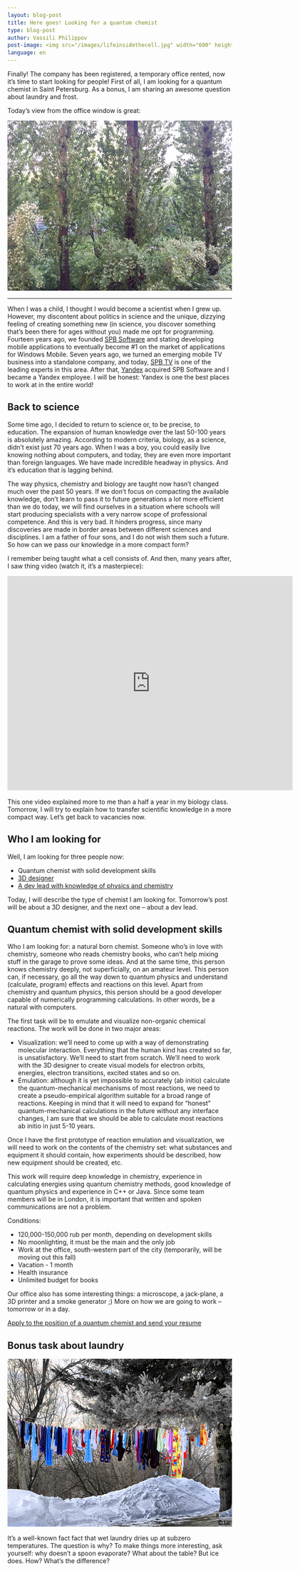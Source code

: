 ```yaml
---
layout: blog-post
title: Here goes! Looking for a quantum chemist
type: blog-post
author: Vassili Philippov
post-image: <img src="/images/lifeinsidethecell.jpg" width="600" height="400" alt="Inner life of a cell">
language: en
---
```

Finally! The company has been registered, a temporary office rented, now it’s time to start looking for people! 
First of all, I am looking for a quantum chemist in Saint Petersburg. 
As a bonus, I am sharing an awesome question about laundry and frost.
<!-- more -->

Today’s view from the office window is great:

<img src="/images/officewindowview.jpg" width="600" height="381" alt="view from the office window">

----

When I was a child, I thought I would become a scientist when I grew up. However, my discontent about politics in 
science and the unique, dizzying feeling of creating something new (in science, you discover something that’s been 
there for ages without you) made me opt for programming. Fourteen years ago, we founded <a href="http://www.spb.com">SPB Software</a> and stating 
developing mobile applications to eventually become #1 on the market of applications for Windows Mobile. Seven years 
ago, we turned an emerging mobile TV business into a standalone company, and today, <a href="http://www.spbtvsolutions.com">SPB TV</a> is one of the leading experts 
in this area. After that, <a href="http://company.yandex.com">Yandex</a> acquired SPB Software and I became a Yandex employee. I will be honest: Yandex is one 
the best places to work at in the entire world!

## Back to science

Some time ago, I decided to return to science or, to be precise, to education. The expansion of human 
knowledge over the last 50-100 years is absolutely amazing. According to modern criteria, biology, as a science, 
didn’t exist just 70 years ago. When I was a boy, you could easily live knowing nothing about computers, and 
today, they are even more important than foreign languages. We have made incredible headway in physics. 
And it’s education that is lagging behind.

The way physics, chemistry and biology are taught now hasn’t changed much over the past 50 years. If we don’t 
focus on compacting the available knowledge, don’t learn to pass it to future generations a lot more 
efficient than we do today, we will find ourselves in a situation where schools will start producing specialists 
with a very narrow scope of professional competence. And this is very bad. It hinders progress, since many discoveries 
are made in border areas between different sciences and disciplines. I am a father of four sons, and I do not 
wish them such a future. So how can we pass our knowledge in a more compact form?

I remember being taught what a cell consists of. And then, many years after, I saw thing video (watch it, it’s a masterpiece):

<iframe width="640" height="480" src="http://www.youtube.com/embed/B_zD3NxSsD8?rel=0" frameborder="0" allowfullscreen></iframe>
<br>

This one video explained more to me than a half a year in my biology class. Tomorrow, I will try to explain how to transfer scientific knowledge in a more compact way. Let’s get back to vacancies now.

## Who I am looking for

Well, I am looking for three people now:

* Quantum chemist with solid development skills
* <a href="20140527.html">3D designer</a>
* <a href="20140617.html">A dev lead with knowledge of physics and chemistry</a>

Today, I will describe the type of chemist I am looking for. Tomorrow’s post will be about a 3D designer, and the next one – about a dev lead.

## Quantum chemist with solid development skills

Who I am looking for: a natural born chemist. Someone who’s in love with chemistry, someone who reads chemistry 
books, who can’t help mixing stuff in the garage to prove some ideas. And at the same time, this person knows 
chemistry deeply, not superficially, on an amateur level. This person can, if necessary, go all the way down to 
quantum physics and understand (calculate, program) effects and reactions on this level. Apart from chemistry 
and quantum physics, this person should be a good developer capable of numerically programming calculations. 
In other words, be a natural with computers.

The first task will be to emulate and visualize non-organic chemical reactions. The work will be done in two major areas:

* Visualization: we’ll need to come up with a way of demonstrating molecular interaction. Everything that the human 
kind has created so far, is unsatisfactory. We’ll need to start from scratch. We’ll need to work with the 3D designer 
to create visual models for electron orbits, energies, electron transitions, excited states and so on.
* Emulation: although it is yet impossible to accurately (ab initio) calculate the quantum-mechanical mechanisms of most 
reactions, we need to create a pseudo-empirical algorithm suitable for a broad range of reactions. Keeping in mind that it will 
need to expand for “honest” quantum-mechanical calculations in the future without any interface changes, I am sure that we 
should be able to calculate most reactions ab initio in just 5-10 years.

Once I have the first prototype of reaction emulation and visualization, we will need to work on the contents of the 
chemistry set: what substances and equipment it should contain, how experiments should be described, 
how new equipment should be created, etc.

This work will require deep knowledge in chemistry, experience in calculating energies using quantum chemistry methods, 
good knowledge of quantum physics and experience in C++ or Java. Since some team members will be in London, 
it is important that written and spoken communications are not a problem.

Conditions:

* 120,000-150,000 rub per month, depending on development skills
* No moonlighting, it must be the main and the only job
* Work at the office, south-western part of the city (temporarily, will be moving out this fall)
* Vacation - 1 month
* Health insurance
* Unlimited budget for books

Our office also has some interesting things: a microscope, a jack-plane, a 3D printer and a smoke generator ;) More on how we are going to work – tomorrow or in a day.

<a class="btn btn-primary btn-lg active" href="http://scijob.ru/vacancy/2783" role="button">Apply to the position of a quantum chemist and send your resume</a>

## Bonus task about laundry

<a href="https://www.flickr.com/photos/kingstongal/2277441286/in/photostream/"><img src="/images/winterdry.jpg" width="600" height="376" alt="Laundry that dries up in frost"></a>

It’s a well-known fact fact that wet laundry dries up at subzero temperatures. The question is why? To make things more interesting, ask yourself: 
why doesn’t a spoon evaporate? What about the table? But ice does. How? What’s the difference?